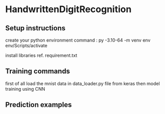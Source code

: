 # HandwrittenDigitRecognition



## Setup instructions
create your python environment
command : py -3.10-64 -m venv env
          env/Scripts/activate

install libraries ref. requirement.txt 


## Training commands
first of all load the mnist data in data_loader.py file from keras
then model training using CNN

## Prediction examples